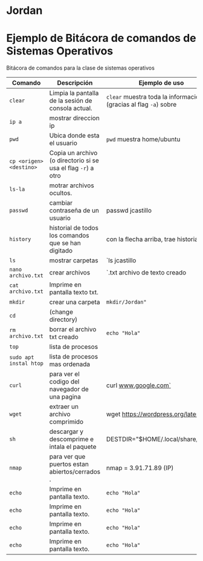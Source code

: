 # Jordan
# Ejemplo de Bitácora de comandos de Sistemas Operativos
Bitácora de comandos para la clase de sistemas operativos

| Comando | Descripción | Ejemplo de uso |
|--|--|--|
| `clear` | Limpia la pantalla de la sesión de consola actual. | `clear` muestra toda la información (gracias al flag `-a`) sobre 
| `ip a` | mostrar direccion ip |  |
| `pwd` | Ubica donde esta el usuario | `pwd` muestra home/ubuntu|
| `cp <origen> <destino>` | Copia un archivo (o directorio si se usa el flag `-r`) a otro |  |
|`ls-la`| motrar archivos ocultos. |  |
|`passwd`| cambiar contraseña de un usuario | passwd jcastillo |
|`history`| historial de todos los comandos que se han digitado | con la flecha arriba, trae historial |
|`ls`| mostrar carpetas | `ls  jcastillo |
|`nano archivo.txt`| crear archivos | `.txt archivo de texto creado |
|`cat archivo.txt`| Imprime en pantalla texto txt. |  |
|`mkdir`| crear una carpeta | `mkdir/Jordan"` |
|`cd`| (change directory) |  |
|`rm archivo.txt`| borrar el archivo txt creado | `echo "Hola"` |
|`top`| lista de procesos |  |
|`sudo apt instal htop`| lista de procesos mas ordenada |  |
|`curl`| para ver el codigo del navegador de una pagina | curl www.google.com` |
|`wget`| extraer un archivo comprimido | wget https://wordpress.org/latest.zip |
|`sh`|  descargar y descomprime e intala el paquete | DESTDIR="$HOME/.local/share/icons" |
|`nmap`| para ver que puertos estan abiertos/cerrados . | nmap = 3.91.71.89 (IP) |
|`echo`| Imprime en pantalla texto. | `echo "Hola"` |
|`echo`| Imprime en pantalla texto. | `echo "Hola"` |
|`echo`| Imprime en pantalla texto. | `echo "Hola"` |
|`echo`| Imprime en pantalla texto. | `echo "Hola"` |
